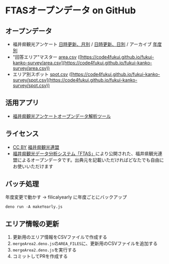 # FTASオープンデータ on GitHub

## オープンデータ

- 福井県観光アンケート [日時更新、月別](monthly) / [日時更新、日別](daily) / アーカイブ [年度別](fiscalyearly)
- "回答エリア"マスター [area.csv](area.csv) ([https://code4fukui.github.io/fukui-kanko-survey/area.csv](https://code4fukui.github.io/fukui-kanko-survey/area.csv))
- エリア別スポット [spot.csv](spot.csv) ([https://code4fukui.github.io/fukui-kanko-survey/spot.csv](https://code4fukui.github.io/fukui-kanko-survey/spot.csv))

## 活用アプリ

- [福井県観光アンケートオープンデータ解析ツール](https://github.com/code4fukui/fukui-kanko-stat/)

## ライセンス

- [CC BY](https://creativecommons.org/licenses/by/4.0/deed.ja) [福井県観光連盟](https://www.fuku-e.com/)
- [福井県観光データ分析システム「FTAS」](https://www.fuku-e.com/feature/detail_266.html)により公開された、福井県観光連盟によるオープンデータです。出典元を記載いただければどなたでも自由にお使いいただけます

## バッチ処理

年度変更で動かす → filicalyearly に年度ごとにバックアップ
```
deno run -A makeYearly.js
```

## エリア情報の更新

1. 更新用のエリア情報をCSVファイルで作成する
2. `mergeArea2.deno.js`の`AREA_FILES`に、更新用のCSVファイルを追加する
3. `mergeArea2.deno.js`を実行する
4. コミットしてPRを作成する
